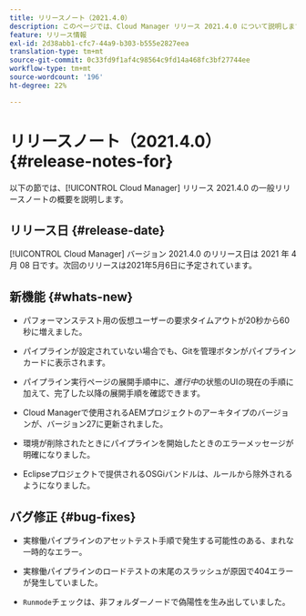```yaml
---
title: リリースノート（2021.4.0）
description: このページでは、Cloud Manager リリース 2021.4.0 について説明します。
feature: リリース情報
exl-id: 2d38abb1-cfc7-44a9-b303-b555e2827eea
translation-type: tm+mt
source-git-commit: 0c33fd9f1af4c98564c9fd14a468fc3bf27744ee
workflow-type: tm+mt
source-wordcount: '196'
ht-degree: 22%

---
```


# リリースノート（2021.4.0） {#release-notes-for}

以下の節では、[!UICONTROL Cloud Manager] リリース 2021.4.0 の一般リリースノートの概要を説明します。

## リリース日 {#release-date}

[!UICONTROL Cloud Manager] バージョン 2021.4.0 のリリース日は 2021 年 4 月 08 日です。次回のリリースは2021年5月6日に予定されています。

## 新機能 {#whats-new}

* パフォーマンステスト用の仮想ユーザーの要求タイムアウトが20秒から60秒に増えました。

* パイプラインが設定されていない場合でも、Gitを管理ボタンがパイプラインカードに表示されます。

* パイプライン実行ページの展開手順中に、*進行中*&#x200B;の状態のUIの現在の手順に加えて、完了した以降の展開手順を確認できます。

* Cloud Managerで使用されるAEMプロジェクトのアーキタイプのバージョンが、バージョン27に更新されました。

* 環境が削除されたときにパイプラインを開始したときのエラーメッセージが明確になりました。

* Eclipseプロジェクトで提供されるOSGiバンドルは、ルールから除外されるようになりました。

## バグ修正 {#bug-fixes}

* 実稼働パイプラインのアセットテスト手順で発生する可能性のある、まれな一時的なエラー。

* 実稼働パイプラインのロードテストの末尾のスラッシュが原因で404エラーが発生していました。

* `Runmode`チェックは、非フォルダーノードで偽陽性を生み出していました。
